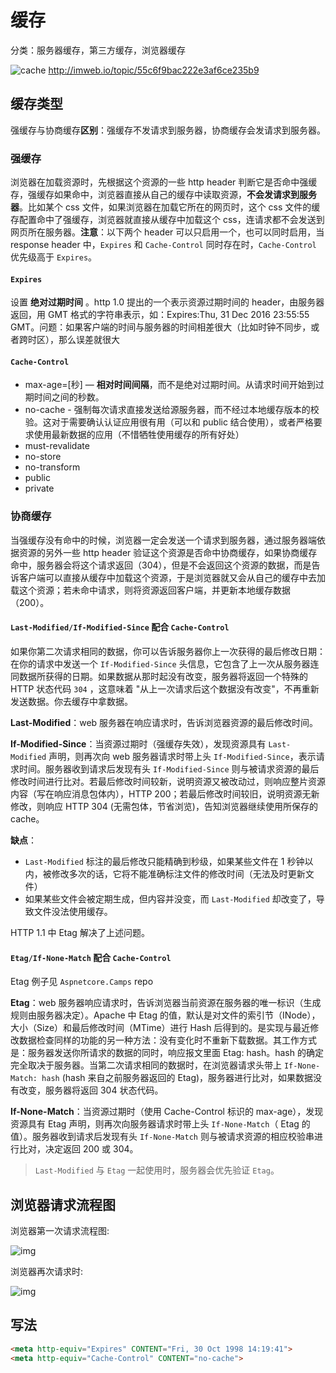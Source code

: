 # 缓存

分类：服务器缓存，第三方缓存，浏览器缓存

![cache](http://thumbsnap.com/i/bTOegvzm.png?0809) <http://imweb.io/topic/55c6f9bac222e3af6ce235b9>

## 缓存类型

强缓存与协商缓存**区别**：强缓存不发请求到服务器，协商缓存会发请求到服务器。

### 强缓存

浏览器在加载资源时，先根据这个资源的一些 http header 判断它是否命中强缓存，强缓存如果命中，浏览器直接从自己的缓存中读取资源，**不会发请求到服务器**。比如某个 css 文件，如果浏览器在加载它所在的网页时，这个 css 文件的缓存配置命中了强缓存，浏览器就直接从缓存中加载这个 css，连请求都不会发送到网页所在服务器。**注意**：以下两个 header 可以只启用一个，也可以同时启用，当 response header 中，`Expires` 和 `Cache-Control` 同时存在时，`Cache-Control` 优先级高于 `Expires`。

#### `Expires`

设置 **绝对过期时间** 。http 1.0 提出的一个表示资源过期时间的 header，由服务器返回，用 GMT 格式的字符串表示，如：Expires:Thu, 31 Dec 2016 23:55:55 GMT。问题：如果客户端的时间与服务器的时间相差很大（比如时钟不同步，或者跨时区），那么误差就很大

#### `Cache-Control`

* max-age=[秒] — **相对时间间隔**，而不是绝对过期时间。从请求时间开始到过期时间之间的秒数。
* no-cache - 强制每次请求直接发送给源服务器，而不经过本地缓存版本的校验。这对于需要确认认证应用很有用（可以和 public 结合使用），或者严格要求使用最新数据的应用（不惜牺牲使用缓存的所有好处）
* must-revalidate
* no-store
* no-transform
* public
* private

### 协商缓存

当强缓存没有命中的时候，浏览器一定会发送一个请求到服务器，通过服务器端依据资源的另外一些 http header 验证这个资源是否命中协商缓存，如果协商缓存命中，服务器会将这个请求返回（304），但是不会返回这个资源的数据，而是告诉客户端可以直接从缓存中加载这个资源，于是浏览器就又会从自己的缓存中去加载这个资源；若未命中请求，则将资源返回客户端，并更新本地缓存数据（200）。

#### `Last-Modified/If-Modified-Since` 配合 `Cache-Control`

如果你第二次请求相同的数据，你可以告诉服务器你上一次获得的最后修改日期：在你的请求中发送一个 `If-Modified-Since` 头信息，它包含了上一次从服务器连同数据所获得的日期。如果数据从那时起没有改变，服务器将返回一个特殊的 HTTP 状态代码 `304` ，这意味着 "从上一次请求后这个数据没有改变"，不再重新发送数据。你去缓存中拿数据。

**Last-Modified**：web 服务器在响应请求时，告诉浏览器资源的最后修改时间。

**If-Modified-Since**：当资源过期时（强缓存失效），发现资源具有 `Last-Modified` 声明，则再次向 web 服务器请求时带上头 `If-Modified-Since`，表示请求时间。服务器收到请求后发现有头 `If-Modified-Since` 则与被请求资源的最后修改时间进行比对。若最后修改时间较新，说明资源又被改动过，则响应整片资源内容（写在响应消息包体内），HTTP 200；若最后修改时间较旧，说明资源无新修改，则响应 HTTP 304 (无需包体，节省浏览)，告知浏览器继续使用所保存的 cache。

**缺点**：

* `Last-Modified` 标注的最后修改只能精确到秒级，如果某些文件在 1 秒钟以内，被修改多次的话，它将不能准确标注文件的修改时间（无法及时更新文件）
* 如果某些文件会被定期生成，但内容并没变，而 `Last-Modified` 却改变了，导致文件没法使用缓存。

HTTP 1.1 中 Etag 解决了上述问题。

#### `Etag/If-None-Match` 配合 `Cache-Control`

Etag 例子见 `Aspnetcore.Camps` repo

**Etag**：web 服务器响应请求时，告诉浏览器当前资源在服务器的唯一标识（生成规则由服务器决定）。Apache 中 Etag 的值，默认是对文件的索引节（INode），大小（Size）和最后修改时间（MTime）进行 Hash 后得到的。是实现与最近修改数据检查同样的功能的另一种方法：没有变化时不重新下载数据。其工作方式是：服务器发送你所请求的数据的同时，响应报文里面 Etag: hash。hash 的确定完全取决于服务器。当第二次请求相同的数据时，在浏览器请求头带上 `If-None-Match: hash` (hash 来自之前服务器返回的 Etag)，服务器进行比对，如果数据没有改变，服务器将返回 304 状态代码。

**If-None-Match**：当资源过期时（使用 Cache-Control 标识的 max-age），发现资源具有 Etag 声明，则再次向服务器请求时带上头 `If-None-Match`（ Etag 的值）。服务器收到请求后发现有头 `If-None-Match` 则与被请求资源的相应校验串进行比对，决定返回 200 或 304。

> `Last-Modified` 与 `Etag` 一起使用时，服务器会优先验证 `Etag`。

## 浏览器请求流程图

浏览器第一次请求流程图:

![img](https://segmentfault.com/img/bVCrP5)

浏览器再次请求时:

![img](https://segmentfault.com/img/bVCrP8)

## 写法

```html
<meta http-equiv="Expires" CONTENT="Fri, 30 Oct 1998 14:19:41">
<meta http-equiv="Cache-Control" CONTENT="no-cache">
```

